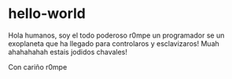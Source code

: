 # hello-world
Hola humanos, soy el todo poderoso r0mpe 
un programador se un exoplaneta que ha llegado
para controlaros y esclavizaros!
Muah ahahahahah estais jodidos chavales!

Con cariño r0mpe
